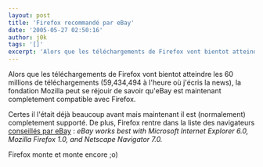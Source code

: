 ```yaml
---
layout: post
title: 'Firefox recommandé par eBay'
date: '2005-05-27 02:50:16'
author: j0k
tags: '[]'
excerpt: 'Alors que les téléchargements de Firefox vont bientot atteindre les 60 millions de téléchargements (59,434,494 à l''heure où j''écris la news), la fondation Mozilla peut se réjouir de savoir qu''eBay est maintenant completement compatible avec Firefox.   )   Certes il l''était déjà beaucoup avant mais maintenant il est (normalement) completement supporté.   De      ...'
---
```


Alors que les téléchargements de Firefox vont bientot atteindre les 60 millions de téléchargements (59,434,494 à l'heure où j'écris la news), la fondation Mozilla peut se réjouir de savoir qu'eBay est maintenant completement compatible avec Firefox.

Certes il l'était déjà beaucoup avant mais maintenant il est (normalement) completement supporté.   De plus, Firefox rentre dans la liste des navigateurs [conseillés par eBay](http://pages.ebay.com/help/newtoebay/browser-recommendations.html) :   *eBay works best with Microsoft Internet Explorer 6.0, Mozilla Firefox 1.0, and Netscape Navigator 7.0.*

Firefox monte et monte encore ;o)
